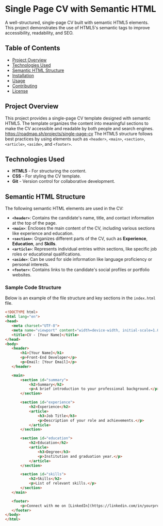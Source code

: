 # Single Page CV with Semantic HTML

A well-structured, single-page CV built with semantic HTML5 elements. This project demonstrates the use of HTML5's semantic tags to improve accessibility, readability, and SEO.

## Table of Contents
- [Project Overview](#project-overview)
- [Technologies Used](#technologies-used)
- [Semantic HTML Structure](#semantic-html-structure)
- [Installation](#installation)
- [Usage](#usage)
- [Contributing](#contributing)
- [License](#license)

## Project Overview
This project provides a single-page CV template designed with semantic HTML5. The template organizes the content into meaningful sections to make the CV accessible and readable by both people and search engines.
https://roadmap.sh/projects/single-page-cv 
The HTML5 structure follows best practices by using elements such as `<header>`, `<main>`, `<section>`, `<article>`, `<aside>`, and `<footer>`. 

## Technologies Used
- **HTML5** - For structuring the content.
- **CSS** - For styling the CV template.
- **Git** - Version control for collaborative development.

## Semantic HTML Structure
The following semantic HTML elements are used in the CV:

- **`<header>`**: Contains the candidate's name, title, and contact information at the top of the page.
- **`<main>`**: Encloses the main content of the CV, including various sections like experience and education.
- **`<section>`**: Organizes different parts of the CV, such as **Experience**, **Education**, and **Skills**.
- **`<article>`**: Represents individual entries within sections, like specific job roles or educational qualifications.
- **`<aside>`**: Can be used for side information like language proficiency or personal interests.
- **`<footer>`**: Contains links to the candidate's social profiles or portfolio websites.

### Sample Code Structure
Below is an example of the file structure and key sections in the `index.html` file.

```html
<!DOCTYPE html>
<html lang="en">
<head>
   <meta charset="UTF-8">
   <meta name="viewport" content="width=device-width, initial-scale=1.0">
   <title>CV - [Your Name]</title>
</head>
<body>
   <header>
       <h1>[Your Name]</h1>
       <p>Front-End Developer</p>
       <p>Email: [Your Email]</p>
   </header>

   <main>
       <section id="summary">
           <h2>Summary</h2>
           <p>A brief introduction to your professional background.</p>
       </section>

       <section id="experience">
           <h2>Experience</h2>
           <article>
               <h3>Job Title</h3>
               <p>Description of your role and achievements.</p>
           </article>
       </section>

       <section id="education">
           <h2>Education</h2>
           <article>
               <h3>Degree</h3>
               <p>Institution and graduation year.</p>
           </article>
       </section>

       <section id="skills">
           <h2>Skills</h2>
           <p>List of relevant skills.</p>
       </section>
   </main>

   <footer>
       <p>Connect with me on [LinkedIn](https://linkedin.com/in/yourprofile) | [GitHub](https://github.com/yourusername)</p>
   </footer>
</body>
</html>
